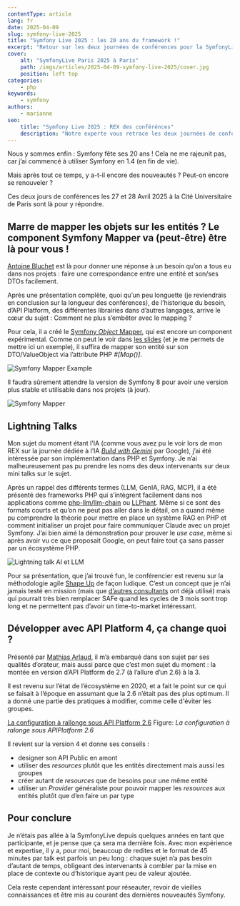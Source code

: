 ```yaml
---
contentType: article
lang: fr
date: 2025-04-09
slug: symfony-live-2025
title: "Symfony Live 2025 : les 20 ans du framework !"
excerpt: "Retour sur les deux journées de conférences pour la SymfonyLive Paris 2025 à Paris."
cover:
    alt: "SymfonyLive Paris 2025 à Paris"
    path: /imgs/articles/2025-04-09-symfony-live-2025/cover.jpg
    position: left top
categories:
    - php
keywords:
    - symfony
authors:
    - marianne
seo:
    title: "Symfony Live 2025 : REX des conférénces"
    description: "Notre experte vous retrace les deux journées de conférence de la SymfonyLive 2025 : REX"
---
```

Nous y sommes enfin : Symfony fête ses 20 ans ! Cela ne me rajeunit pas, car j’ai commencé à utiliser Symfony en 1.4 (en fin de vie).

Mais après tout ce temps, y a-t-il encore des nouveautés ? Peut-on encore se renouveler ?

Ces deux jours de conférences les 27 et 28 Avril 2025 à la Cité Universitaire de Paris sont là pour y répondre.

## Marre de mapper les objets sur les entités ? Le component Symfony Mapper va (peut-être) être là pour vous !

[Antoine Bluchet](https://connect.symfony.com/profile/soyuka) est là pour donner une réponse à un besoin qu’on a tous eu dans nos projets : faire une correspondance entre une entité et son/ses DTOs facilement.

Après une présentation complète, quoi qu’un peu longuette (je reviendrais en conclusion sur la longueur des conférences), de l’historique du besoin, d’API Platform, des différentes librairies dans d’autres langages, arrive le cœur du sujet : Comment ne plus s’embêter avec le mapping ?

Pour cela, il a créé le [Symfony *Object* Mapper](https://github.com/symfony/object-mapper), qui est encore un component expérimental. Comme on peut le voir dans [les slides](https://soyuka.me/symfony-object-mapper-component/) (et je me permets de mettre ici un exemple), il suffira de mapper son entité sur son DTO/ValueObject via l’attribute PHP *#[Map()]*.

![Symfony Mapper Example]({BASE_URL}/imgs/articles/2025-04-09-symfony-live-2025/mapper_slide.png?width=500)

Il faudra sûrement attendre la version de Symfony 8 pour avoir une version plus stable et utilisable dans nos projets (à jour).

![Symfony Mapper]({BASE_URL}/imgs/articles/2025-04-09-symfony-live-2025/mapper_conf.jpg?width=500)

## Lightning Talks

Mon sujet du moment étant l’IA (comme vous avez pu le voir lors de mon REX sur la journée dédiée à l’IA [*Build with Gemini*](https://blog.eleven-labs.com/fr/build-with-gemini-google-ia/) par Google), j’ai été intéressée par son implémentation dans PHP et Symfony. Je n’ai malheureusement pas pu prendre les noms des deux intervenants sur deux mini talks sur le sujet.

Après un rappel des différents termes (LLM, GenIA, RAG, MCP), il a été présenté des frameworks PHP qui s’intègrent facilement dans nos applications comme [php-llm/llm-chain](https://github.com/php-llm/llm-chain) ou [LLPhant](https://github.com/LLPhant/LLPhant). Même si ce sont des formats courts et qu’on ne peut pas aller dans le détail, on a quand même pu comprendre la théorie pour mettre en place un système RAG en PHP et comment initialiser un projet pour faire communiquer Claude avec un projet Symfony. J’ai bien aimé la démonstration pour prouver le *use case*, même si après avoir vu ce que proposait Google, on peut faire tout ça sans passer par un écosystème PHP.

![Lightning talk AI et LLM]({BASE_URL}/imgs/articles/2025-04-09-symfony-live-2025/phpllm.jpg?width=500)

Pour sa présentation, que j’ai trouvé fun, le conférencier est revenu sur la méthodologie agile [Shape Up](https://basecamp.com/shapeup) de façon ludique. C’est un concept que je n’ai jamais testé en mission (mais que [d’autres consultants](https://eleven-labs.com/methode-shape-up/) ont déjà utilisé) mais qui pourrait très bien remplacer SAFe quand les cycles de 3 mois sont trop long et ne permettent pas d’avoir un time-to-market intéressant.

## Développer avec API Platform 4, ça change quoi ?

Présenté par [Mathias Arlaud](https://fr.linkedin.com/in/matarld), il m’a embarqué dans son sujet par ses qualités d’orateur, mais aussi parce que c’est mon sujet du moment : la montée en version d’API Platform de 2.7 (à l’allure d’un 2.6) à la 3.

Il est revenu sur l’état de l’écosystème en 2020, et a fait le point sur ce qui se faisait à l’époque en assumant que la 2.6 n’était pas des plus optimum. Il a donné une partie des pratiques à modifier, comme celle d'éviter les groupes.

[La configuration à rallonge sous API Platform 2.6]({BASE_URL}/imgs/articles/2025-04-09-symfony-live-2025/apiplatform4.jpg?width=500)
Figure: *La configuration à ralonge sous APIPlatform 2.6*

Il revient sur la version 4 et donne ses conseils :

- designer son API Public en amont
- utiliser des *resources* plutôt que les entités directement mais aussi les groupes
- créer autant de *resources* que de besoins pour une même entité
- utiliser un *Provider* généraliste pour pouvoir mapper les *resources* aux entités plutôt que d’en faire un par type

## Pour conclure

Je n’étais pas allée à la SymfonyLive depuis quelques années en tant que participante, et je pense que ça sera ma dernière fois. Avec mon expérience et expertise, il y a, pour moi, beaucoup de redites et le format de 45 minutes par talk est parfois un peu long : chaque sujet n’a pas besoin d’autant de temps, obligeant des intervenants à combler par la mise en place de contexte ou d’historique ayant peu de valeur ajoutée.

Cela reste cependant intéressant pour réseauter, revoir de vieilles connaissances et être mis au courant des dernières nouveautés Symfony.
